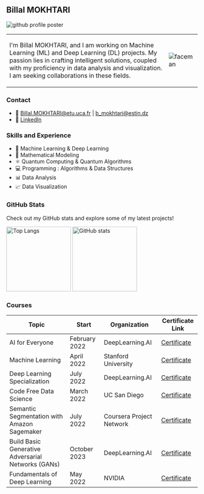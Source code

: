 ## Billal MOKHTARI
![github profile poster](https://github.com/Billal-MOKHTARI/Billal-MOKHTARI/assets/100322125/35d91d75-8e82-4f62-afba-db0f27795511)


<table style="border-collapse: collapse;">
  <tr>
    <td style="border: none;">
      <p>I'm Billal MOKHTARI, and I am working on Machine Learning (ML) and Deep Learning (DL) projects. My passion lies in crafting intelligent solutions, coupled with my proficiency in data analysis and visualization. I am seeking collaborations in these fields.</p>
    </td>
    <td style="border: none;">
      <img src="https://github.com/Billal-MOKHTARI/Billal-MOKHTARI/assets/100322125/ed3c1ee7-195c-4d4a-8379-2c9a32fc195a" alt="faceman">
    </td>
  </tr>
</table>






### Contact
- 📧 [Billal.MOKHTARI@etu.uca.fr](mailto:Billal.MOKHTARI@etu.uca.fr) | [b_mokhtari@estin.dz](mailto:b_mokhtari@estin.dz)
- 🔗 [LinkedIn](https://www.linkedin.com/in/billal-mokhtari-485653232/)

### Skills and Experience
- 🤖 Machine Learning & Deep Learning
- 🧮 Mathematical Modeling
- ⚛️ Quantum Computing & Quantum Algorithms
- 💻 Programming : Algorithms & Data Structures
- 📊 Data Analysis
- 📈 Data Visualization

### GitHub Stats

Check out my GitHub stats and explore some of my latest projects!

<img src="https://github-readme-stats.vercel.app/api/top-langs/?username=Billal-MOKHTARI&layout=compact&theme=dark" alt="Top Langs" height="170"> <img src="https://github-readme-stats.vercel.app/api?username=Billal-MOKHTARI&show_icons=true&theme=dark" alt="GitHub stats" height="170">

<meta name="google-site-verification" content="-vTM-RFIUNbDS50zh5erkinP8YJkRUCldl-JDD4aEj4" />

### Courses
| Topic                                       | Start       | Organization         | Certificate Link                                                                                 |
|---------------------------------------------|-------------|-------------|--------------------------------------------------------------------------------------------------|
| AI for Everyone                            | February 2022 | DeepLearning.AI    | [Certificate](https://www.coursera.org/account/accomplishments/certificate/RG4D4F3DWGXL)               |
| Machine Learning                          | April 2022   | Stanford University | [Certificate](https://www.coursera.org/account/accomplishments/certificate/KRG8RKR3CWQG)           |
| Deep Learning Specialization             | July 2022    | DeepLearning.AI    | [Certificate](https://www.coursera.org/account/accomplishments/specialization/certificate/LDU7BQ36AWQZ) |
| Code Free Data Science                   | March 2022   | UC San Diego        | [Certificate](https://www.coursera.org/account/accomplishments/certificate/5VH4WFT2KHR7)        |
| Semantic Segmentation with Amazon Sagemaker | July 2022    | Coursera Project Network | [Certificate](https://www.coursera.org/account/accomplishments/certificate/AHNC3VBQL9ZY)      |
| Build Basic Generative Adversarial Networks (GANs) | October 2023 | DeepLearning.AI | [Certificate](https://www.coursera.org/account/accomplishments/certificate/BS5Y7K8FXSZZ)      |
| Fundamentals of Deep Learning            | May 2022     | NVIDIA              | [Certificate](https://courses.nvidia.com/certificates/c3b4ae8e87fa498db36df661a9b33468/)      |

